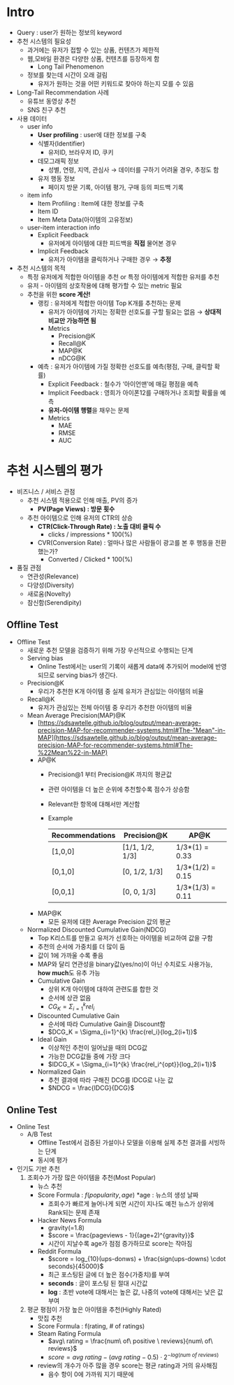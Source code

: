 # Intro

- Query : user가 원하는 정보의 keyword
- 추천 시스템의 필요성
    - 과거에는 유저가 접할 수 있는 상품, 컨텐츠가 제한적
    - 웹,모바일 환경은 다양한 상품, 컨텐츠를 등장하게 함
        - Long Tail Phenomenon
    - 정보를 찾는데 시간이 오래 걸림
        - 유저가 원하는 것을 어떤 키워드로 찾아야 하는지 모를 수 있음
- Long-Tail Recommendation 사례
    - 유튜브 동영상 추천
    - SNS 친구 추천
- 사용 데이터
    - user info
        - **User profiling** : user에 대한 정보를 구축
        - 식별자(Identifier)
            - 유저ID, 브라우저 ID, 쿠키
        - 데모그래픽 정보
            - 성별, 연령, 지역, 관심사 → 데이터를 구하기 어려울 경우, 추정도 함
        - 유저 행동 정보
            - 페이지 방문 기록, 아이템 평가, 구매 등의 피드백 기록
    - item info
        - Item Profiling : Item에 대한 정보를 구축
        - Item ID
        - Item Meta Data(아이템의 고유정보)
    - user-item interaction info
        - Explicit Feedback
            - 유저에게 아이템에 대한 피드백을 **직접** 물어본 경우
        - Implicit Feedback
            - 유저가 아이템을 클릭하거나 구매한 경우 → **추정**
- 추천 시스템의 목적
    - 특정 유저에게 적합한 아이템을 추천 or 특정 아이템에게 적합한 유저를 추천
    - 유저 - 아이템의 상호작용에 대해 평가할 수 있는 metric 필요
    - 추천을 위한 **score 계산!**
        - 랭킹 : 유저에게 적합한 아이템 Top K개를 추천하는 문제
            - 유저가 아이템에 가지는 정확한 선호도를 구할 필요는 없음 → **상대적 비교만 가능하면 됨**
            - Metrics
                - Precision@K
                - Recall@K
                - MAP@K
                - nDCG@K
        - 예측 : 유저가 아이템에 가질 정확한 선호도를 예측(평점, 구매, 클릭할 확률)
            - Explicit Feedback : 철수가 ‘아이언맨’에 매길 평점을 예측
            - Implicit Feedback : 영희가 아이폰12를 구매하거나 조회할 확률을 예측
            - **유저-아이템 행렬**을 채우는 문제
            - Metrics
                - MAE
                - RMSE
                - AUC
# 추천 시스템의 평가 
- 비즈니스 / 서비스 관점
    - 추천 시스템 적용으로 인해 매출, PV의 증가
        - **PV(Page Views) : 방문 횟수**
    - 추천 아이템으로 인해 유저의 CTR의 상승
        - **CTR(Click-Through Rate) : 노출 대비 클릭 수**
            - clicks / impressions * 100(%)
        - CVR(Conversion Rate) : 얼마나 많은 사람들이 광고를 본 후 행동을 전환했는가?
            - Converted / Clicked * 100(%)
- 품질 관점
    - 연관성(Relevance)
    - 다양성(Diversity)
    - 새로움(Novelty)
    - 참신함(Serendipity)
## Offline Test
- Offline Test
    - 새로운 추천 모델을 검증하기 위해 가장 우선적으로 수행되는 단계
    - Serving bias
        - Online Test에서는 user의 기록이 새롭게 data에 추가되어 model에 반영되므로 serving bias가 생긴다.
    - Precision@K
        - 우리가 추천한 K개 아이템 중 실제 유저가 관심있는 아이템의 비율
    - Recall@K
        - 유저가 관심있는 전체 아이템 중 우리가 추천한 아이템의 비율
    - Mean Average Precision(MAP)@K
        - [https://sdsawtelle.github.io/blog/output/mean-average-precision-MAP-for-recommender-systems.html#The-"Mean"-in-MAP](https://sdsawtelle.github.io/blog/output/mean-average-precision-MAP-for-recommender-systems.html#The-%22Mean%22-in-MAP)
        - AP@K
            - Precision@1 부터 Precision@K 까지의 평균값
            - 관련 아이템을 더 높은 순위에 추천할수록 점수가 상승함
            - Relevant한 항목에 대해서만 계산함
            - Example


                | Recommendations | Precision@K | AP@K |
                | --- | --- | --- |
                | [1,0,0] | [1/1, 1/2, 1/3] | 1/3*(1) = 0.33 |
                | [0,1,0] | [0, 1/2, 1/3] | 1/3*(1/2) = 0.15 |
                | [0,0,1] | [0, 0, 1/3] | 1/3*(1/3) = 0.11 |
        - MAP@K
            - 모든 유저에 대한 Average Precision 값의 평균
    - Normalized Discounted Cumulative Gain(NDCG)
        - Top K리스트를 만들고 유저가 선호하는 아이템을 비교하여 값을 구함
        - 추천의 순서에 가중치를 더 많이 둠
        - 값이 1에 가까울 수록 좋음
        - MAP와 달리 연관성을 binary값(yes/no)이 아닌 수치로도 사용가능, **how much**도 유추 가능
        - Cumulative Gain
            - 상위 K개 아이템에 대하여 관련도를 합한 것
            - 순서에 상관 없음
            - $CG_K = \Sigma_{i=1}^{k} rel_i$
        - Discounted Cumulative Gain
            - 순서에 따라 Cumulative Gain을 Discount함
            - $DCG_K = \Sigma_{i=1}^{k} \frac{rel_i}{log_2(i+1)}$
        - Ideal Gain
            - 이상적인 추천이 일어났을 때의 DCG값
            - 가능한 DCG값들 중에 가장 크다
            - $IDCG_K = \Sigma_{i=1}^{k} \frac{rel_i^{opt}}{log_2(i+1)}$
        - Normalized Gain
            - 추천 결과에 따라 구해진 DCG를 IDCG로 나눈 값
            - $NDCG = \frac{IDCG}{DCG}$
## Online Test
- Online Test
    - A/B Test
        - Offline Test에서 검증된 가설이나 모델을 이용해 실제 추천 결과를 서빙하는 단계
        - 동시에 평가
- 인기도 기반 추천
    1. 조회수가 가장 많은 아이템을 추천(Most Popular)
        - 뉴스 추천
        - Score Formula : $f(popularity, age)$ *age : 뉴스의 생성 날짜
            - 조회수가 빠르게 늘어나게 되면 시간이 지나도 예전 뉴스가 상위에 Rank되는 문제 존재
        - Hacker News Formula
            - gravity(=1.8)
            - $score = \frac{pageviews - 1}{(age+2)^{gravity}}$
            - 시간이 지날수록 age가 점점 증가하므로 score는 작아짐
        - Reddit Formula
            - $score = log_{10}(ups-donws) + \frac{sign(ups-downs) \cdot seconds}{45000}$
            - 최근 포스팅된 글에 더 높은 점수(가중치)를 부여
            - **seconds** : 글이 포스팅 된 절대 시간값
            - **log** : 초반 vote에 대해서는 높은 값, 나중의 vote에 대해서는 낮은 값 부여
    2. 평균 평점이 가장 높은 아이템을 추천(Highly Rated)
        - 맛집 추천
        - Score Formula : f(rating, # of ratings)
        - Steam Rating Formula
            - $avg\ rating = \frac{num\ of\ positive \ reviews}{num\ of\ reviews}$
            - $score = avg\ rating - (avg\ rating - 0.5) \cdot 2^{-log(num\ of\ reviews)}$
        - review의 개수가 아주 많을 경우 score는 평균 rating과 거의 유사해짐
            - 음수 항이 0에 가까워 지기 때문에
